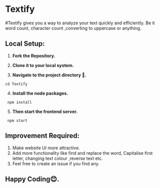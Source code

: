 # Textify

#Textify gives you a way to analyze your text quickly and efficiently. Be it word count, character count ,converting to uppercase or anything.

## Local Setup: 

 1) **Fork the Repository.**
 
 2) **Clone it to your local system.**

 3) **Navigate to the project directory 📁.**
   ```
   cd Textify
   ```
 4) **Install the node packages.**  
   ```
    npm install
   ```
 5) **Then start the frontend server.** 
   ```
    npm start
   ```



## Improvement Required:

1. Make website UI more attractive.
2. Add more functionality like find and replace the word, Capitalise first letter, changing text colour ,reverse text etc. 
3. Feel free to create an issue if you find any.


## Happy Coding😊.
